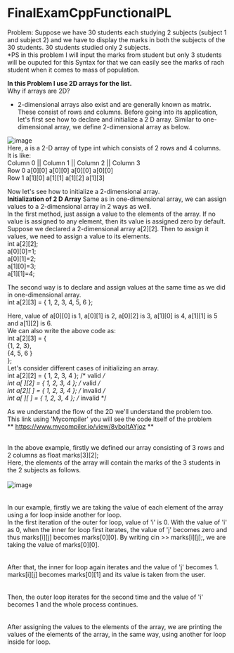 # FinalExamCppFunctionalPL

Problem: Suppose we have 30 students each studying 2 subjects (subject 1 and subject 2) and we have to display the marks in both the subjects of the 30 students.  30 students studied only 2 subjects. <br />
*PS in this problem I will input the marks from student but only 3 students will be ouputed for this Syntax for that we can easily see the marks of rach student when it comes to mass of population. <br />

**In this Problem I use 2D arrays for the list.**<br />
Why if arrays are  2D? <br />
 -  2-dimensional arrays also exist and are generally known as matrix. These consist of rows and columns.
Before going into its application, let's first see how to declare and initialize a 2 D array.
Similar to one-dimensional array, we define 2-dimensional array as below.


![image](https://user-images.githubusercontent.com/70184357/159165641-53dd33d6-508b-40d3-b2a0-ae5fd90dcfa8.png)<br />
Here, a is a 2-D array of type int which consists of 2 rows and 4 columns. <br />
It is like: <br />
        Column 0 || Column 1 || Column 2 || Column 3<br />
Row 0   a[0][0]     a[0][0]      a[0][0]    a[0][0] <br />
Row 1   a[1][0]     a[1][1]      a[1][2]    a[1][3] <br />

Now let's see how to initialize a 2-dimensional array. <br />
**Initialization of 2 D Array**
Same as in one-dimensional array, we can assign values to a 2-dimensional array in 2 ways as well.<br />
In the first method, just assign a value to the elements of the array. If no value is assigned to any element, then its value is assigned zero by default.
Suppose we declared a 2-dimensional array a[2][2]. Then to assign it values, we need to assign a value to its elements.<br />
int a[2][2];<br />
a[0][0]=1;<br />
a[0][1]=2;<br />
a[1][0]=3;<br />
a[1][1]=4;<br />

The second way is to declare and assign values at the same time as we did in one-dimensional array.<br />
int a[2][3] = { 1, 2, 3, 4, 5, 6 };<br />

Here, value of a[0][0] is 1, a[0][1] is 2, a[0][2] is 3, a[1][0] is 4, a[1][1] is 5 and a[1][2] is 6.<br />
We can also write the above code as:<br />
int a[2][3] = { <br />
    {1, 2, 3},<br />
    {4, 5, 6 }<br />
};<br />
Let's consider different cases of initializing an array.<br />
int a[2][2] = { 1, 2, 3, 4 }; /* valid */ <br />
int a[ ][2] = { 1, 2, 3, 4 }; /* valid */ <br />
int a[2][ ] = { 1, 2, 3, 4 }; /* invalid */ <br />
int a[ ][ ] = { 1, 2, 3, 4 }; /* invalid */ <br />

As we understand the flow of the 2D we'll understand the problem too. <br />
This link using 'Mycompiler' you will see the code itself of the problem <br />
** https://www.mycompiler.io/view/8vboItAYjoz ** <br /> <br />

In the above example, firstly we defined our array consisting of 3 rows and 2 columns as float marks[3][2]; <br /> 
Here, the elements of the array will contain the marks of the 3 students in the 2 subjects as follows. <br />
<br />
![image](https://user-images.githubusercontent.com/70184357/159165971-2c9d6974-8e20-4ef0-bf6c-f07bcb10942e.png)<br />
<br /><br />
In our example, firstly we are taking the value of each element of the array using a for loop inside another for loop.<br />
In the first iteration of the outer for loop, value of 'i' is 0. With the value of 'i' as 0, when the inner for loop first iterates, the value of 'j' becomes zero and thus marks[i][j] becomes marks[0][0]. By writing cin >> marks[i][j];, we are taking the value of marks[0][0]. <br />
<br /><br />
After that, the inner for loop again iterates and the value of 'j' becomes 1. marks[i][j] becomes marks[0][1] and its value is taken from the user.<br />
<br /><br />
Then, the outer loop iterates for the second time and the value of 'i' becomes 1 and the whole process continues.<br />
<br /><br />
After assigning the values to the elements of the array, we are printing the values of the elements of the array, in the same way, using another for loop inside for loop.
<br />















